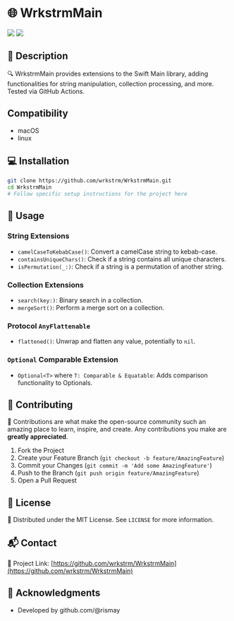 # 🌐 WrkstrmMain
[![](https://img.shields.io/endpoint?url=https%3A%2F%2Fswiftpackageindex.com%2Fapi%2Fpackages%2Fwrkstrm%2FWrkstrmMain%2Fbadge%3Ftype%3Dswift-versions)](https://swiftpackageindex.com/wrkstrm/WrkstrmMain)
[![](https://img.shields.io/endpoint?url=https%3A%2F%2Fswiftpackageindex.com%2Fapi%2Fpackages%2Fwrkstrm%2FWrkstrmMain%2Fbadge%3Ftype%3Dplatforms)](https://swiftpackageindex.com/wrkstrm/WrkstrmMain)

## 📖 Description

🔍 WrkstrmMain provides extensions to the Swift Main library, adding functionalities for string manipulation, collection processing, and more. Tested via GitHub Actions.

## Compatibility

- macOS
- linux

## 💻 Installation

```bash
git clone https://github.com/wrkstrm/WrkstrmMain.git
cd WrkstrmMain
# Follow specific setup instructions for the project here
```

## 🚀 Usage

### String Extensions

- `camelCaseToKebabCase()`: Convert a camelCase string to kebab-case.
- `containsUniqueChars()`: Check if a string contains all unique characters.
- `isPermutation(_:)`: Check if a string is a permutation of another string.

### Collection Extensions

- `search(key:)`: Binary search in a collection.
- `mergeSort()`: Perform a merge sort on a collection.

### Protocol `AnyFlattenable`

- `flattened()`: Unwrap and flatten any value, potentially to `nil`.

### `Optional` Comparable Extension

- `Optional<T>` where `T: Comparable & Equatable`: Adds comparison functionality to Optionals.

## 🤝 Contributing

🌟 Contributions are what make the open-source community such an amazing place to learn, inspire, and create. Any contributions you make are **greatly appreciated**.

1. Fork the Project
2. Create your Feature Branch (`git checkout -b feature/AmazingFeature`)
3. Commit your Changes (`git commit -m 'Add some AmazingFeature'`)
4. Push to the Branch (`git push origin feature/AmazingFeature`)
5. Open a Pull Request

## 📜 License

📄 Distributed under the MIT License. See `LICENSE` for more information.

## 📬 Contact

🔗 Project Link: [https://github.com/wrkstrm/WrkstrmMain](https://github.com/wrkstrm/WrkstrmMain)

## 💖 Acknowledgments

* Developed by github.com/@rismay
